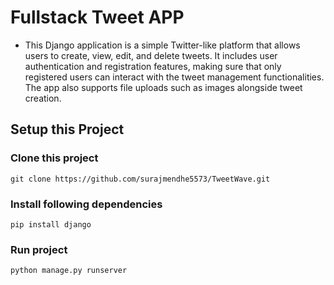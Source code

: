 # Fullstack Tweet APP 
- This Django application is a simple Twitter-like platform that allows users to create, view, edit, and delete tweets. It includes user authentication and registration features, making sure that only registered users can interact with the tweet management functionalities. The app also supports file uploads such as images alongside tweet creation.

## Setup this Project

### Clone this project
```
git clone https://github.com/surajmendhe5573/TweetWave.git
```

### Install following dependencies
```
pip install django
```

### Run project
```
python manage.py runserver
```

